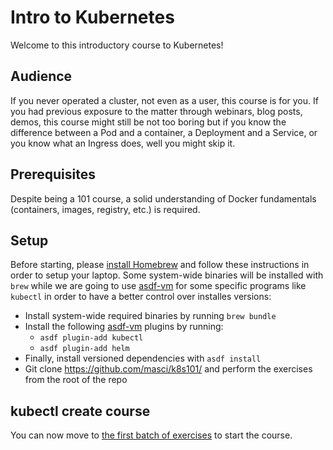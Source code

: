 # Intro to Kubernetes

Welcome to this introductory course to Kubernetes!

## Audience

If you never operated a cluster, not even as a user, this course is for you. If you had previous
exposure to the matter through webinars, blog posts, demos, this course might still be not too
boring but if you know the difference between a Pod and a container, a Deployment and a Service,
or you know what an Ingress does, well you might skip it.

## Prerequisites

Despite being a 101 course, a solid understanding of Docker fundamentals (containers, images,
registry, etc.) is required.

## Setup

Before starting, please [install Homebrew](https://brew.sh/) and follow these instructions in
order to setup your laptop. Some system-wide binaries will be installed with `brew` while we
are going to use [asdf-vm](https://asdf-vm.com/) for some specific programs like `kubectl` in
order to have a better control over installes versions:

* Install system-wide required binaries by running `brew bundle`
* Install the following [asdf-vm](https://asdf-vm.com/) plugins by running:
    * `asdf plugin-add kubectl`
    * `asdf plugin-add helm`
* Finally, install versioned dependencies with `asdf install`
* Git clone https://github.com/masci/k8s101/ and perform the exercises from the root of the repo

## kubectl create course

You can now move to [the first batch of exercises](10-explore.md) to start the course.
